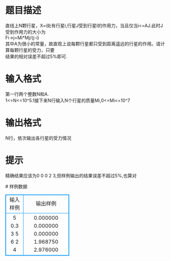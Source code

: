 # 

 
 # 题目描述 
<p>
直线上N颗行星，X=i处有行星i,行星J受到行星I的作用力，当且仅当i<=AJ.此时J受到作用力的大小为<br>Fi->j=Mi*Mj/(j-i)<br>其中A为很小的常量，故直观上说每颗行星都只受到距离遥远的行星的作用。请计算每颗行星的受力，只要<br>结果的相对误差不超过5%即可.<br></p> 

 
 # 输入格式 
<p>
第一行两个整数N和A.<br>1<=N<=10^5.1<A<=3.5.<br>接下来N行输入N个行星的质量Mi,0<=Mi<=10^7<br></p> 

 
 # 输出格式 
<p>
N行，依次输出各行星的受力情况<br></p> 

 
 # 提示 
<p>
精确结果应该为0 0 0 2 3,但样例输出的结果误差不超过5%,也算对<br></p> 
# 样例数据
<style>
        table,table tr th, table tr td { border:1px solid #0094ff; }
        table { width: 200px; min-height: 25px; line-height: 25px; text-align: center; border-collapse: collapse;}   
    </style>
<table>
	<tr>
		<td>输入样例</td>
		<td>输出样例</td>
	</tr>
<tr><td>5 0.3
3
5
6
2
4
</td><td>
0.000000
0.000000
0.000000
1.968750
2.976000
</td></tr></table>
